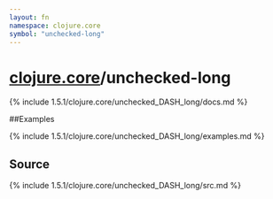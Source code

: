 ```yaml
---
layout: fn
namespace: clojure.core
symbol: "unchecked-long"
---
```


# [clojure.core](../)/unchecked-long

{% include 1.5.1/clojure.core/unchecked_DASH_long/docs.md %}

##Examples

{% include 1.5.1/clojure.core/unchecked_DASH_long/examples.md %}
## Source
{% include 1.5.1/clojure.core/unchecked_DASH_long/src.md %}

